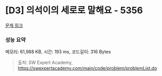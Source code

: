 # [D3] 의석이의 세로로 말해요 - 5356 

[문제 링크](https://swexpertacademy.com/main/code/problem/problemDetail.do?contestProbId=AWVWgkP6sQ0DFAUO) 

### 성능 요약

메모리: 61,988 KB, 시간: 193 ms, 코드길이: 316 Bytes



> 출처: SW Expert Academy, https://swexpertacademy.com/main/code/problem/problemList.do